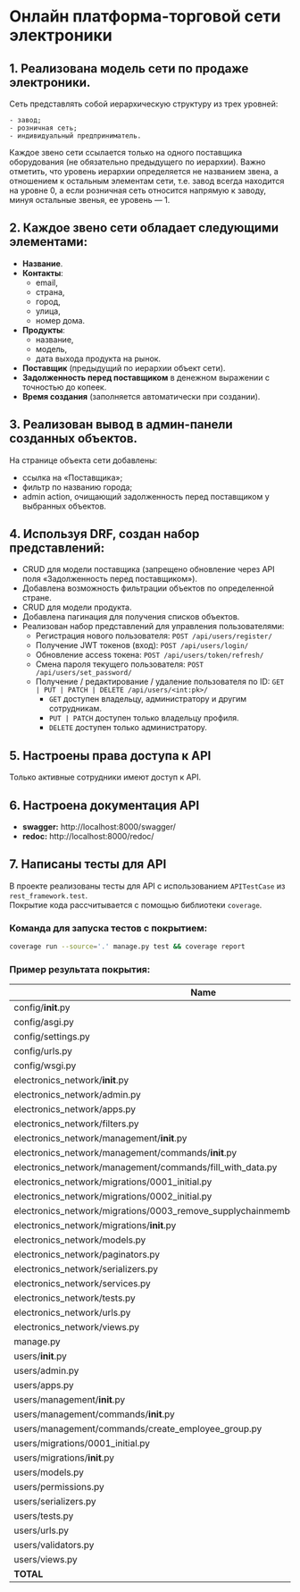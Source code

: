 # Онлайн платформа-торговой сети электроники

## 1. Реализована модель сети по продаже электроники.

Сеть представлять собой иерархическую структуру из трех уровней:

    - завод;
    - розничная сеть;
    - индивидуальный предприниматель.

Каждое звено сети ссылается только на одного поставщика оборудования (не обязательно предыдущего по иерархии). 
Важно отметить, что уровень иерархии определяется не названием звена, а отношением к остальным элементам сети, т.е. 
завод всегда находится на уровне 0, а если розничная сеть относится напрямую к заводу, минуя остальные звенья, ее уровень — 1.


## 2. Каждое звено сети обладает следующими элементами:

- **Название**.
- **Контакты**:
  - email,
  - страна,
  - город,
  - улица,
  - номер дома.
- **Продукты**:
  - название,
  - модель,
  - дата выхода продукта на рынок.
- **Поставщик** (предыдущий по иерархии объект сети).
- **Задолженность перед поставщиком** в денежном выражении с точностью до копеек.
- **Время создания** (заполняется автоматически при создании).


## 3. Реализован вывод в админ-панели созданных объектов.

На странице объекта сети добавлены:
- ссылка на «Поставщика»;
- фильтр по названию города;
- admin action, очищающий задолженность перед поставщиком у выбранных объектов.


## 4. Используя DRF, создан набор представлений:

- CRUD для модели поставщика (запрещено обновление через API поля «Задолженность перед поставщиком»).
- Добавлена возможность фильтрации объектов по определенной стране.
- CRUD для модели продукта.
- Добавлена пагинация для получения списков объектов.
- Реализован набор представлений для управления пользователями:
  - Регистрация нового пользователя: `POST /api/users/register/`
  - Получение JWT токенов (вход): `POST /api/users/login/`
  - Обновление access токена: `POST /api/users/token/refresh/`
  - Смена пароля текущего пользователя: `POST /api/users/set_password/`
  - Получение / редактирование / удаление пользователя по ID: `GET | PUT | PATCH | DELETE /api/users/<int:pk>/`
    - `GET` доступен владельцу, администратору и другим сотрудникам. 
    - `PUT | PATCH` доступен только владельцу профиля. 
    - `DELETE` доступен только администратору.


## 5. Настроены права доступа к API

Только активные сотрудники имеют доступ к API.


## 6. Настроена документация API

- **swagger:** http://localhost:8000/swagger/
- **redoc:** http://localhost:8000/redoc/


## 7. Написаны тесты для API

В проекте реализованы тесты для API с использованием `APITestCase` из `rest_framework.test`.  
Покрытие кода рассчитывается с помощью библиотеки `coverage`.

### Команда для запуска тестов с покрытием:
```sh
coverage run --source='.' manage.py test && coverage report
```

### Пример результата покрытия:

| Name                                                                             | Stmts   | Miss   | Cover   |
|----------------------------------------------------------------------------------|---------|--------|---------|
| config/__init__.py                                                               | 0       | 0      | 100%    |
| config/asgi.py                                                                   | 4       | 4      | 0%      |
| config/settings.py                                                               | 27      | 0      | 100%    |
| config/urls.py                                                                   | 11      | 1      | 91%     |
| config/wsgi.py                                                                   | 4       | 4      | 0%      |
| electronics_network/__init__.py                                                  | 0       | 0      | 100%    |
| electronics_network/admin.py                                                     | 30      | 6      | 80%     |
| electronics_network/apps.py                                                      | 4       | 0      | 100%    |
| electronics_network/filters.py                                                   | 7       | 0      | 100%    |
| electronics_network/management/__init__.py                                       | 0       | 0      | 100%    |
| electronics_network/management/commands/__init__.py                              | 0       | 0      | 100%    |
| electronics_network/management/commands/fill_with_data.py                        | 13      | 13     | 0%      |
| electronics_network/migrations/0001_initial.py                                   | 6       | 0      | 100%    |
| electronics_network/migrations/0002_initial.py                                   | 7       | 0      | 100%    |
| electronics_network/migrations/0003_remove_supplychainmember_contact_and_more.py | 5       | 0      | 100%    |
| electronics_network/migrations/__init__.py                                       | 0       | 0      | 100%    |
| electronics_network/models.py                                                    | 47      | 4      | 91%     |
| electronics_network/paginators.py                                                | 5       | 0      | 100%    |
| electronics_network/serializers.py                                               | 48      | 7      | 85%     |
| electronics_network/services.py                                                  | 6       | 5      | 17%     |
| electronics_network/tests.py                                                     | 90      | 0      | 100%    |
| electronics_network/urls.py                                                      | 8       | 0      | 100%    |
| electronics_network/views.py                                                     | 31      | 1      | 97%     |
| manage.py                                                                        | 11      | 2      | 82%     |
| users/__init__.py                                                                | 0       | 0      | 100%    |
| users/admin.py                                                                   | 8       | 0      | 100%    |
| users/apps.py                                                                    | 4       | 0      | 100%    |
| users/management/__init__.py                                                     | 0       | 0      | 100%    |
| users/management/commands/__init__.py                                            | 0       | 0      | 100%    |
| users/management/commands/create_employee_group.py                               | 11      | 11     | 0%      |
| users/migrations/0001_initial.py                                                 | 6       | 0      | 100%    |
| users/migrations/__init__.py                                                     | 0       | 0      | 100%    |
| users/models.py                                                                  | 30      | 5      | 83%     |
| users/permissions.py                                                             | 14      | 0      | 100%    |
| users/serializers.py                                                             | 33      | 2      | 94%     |
| users/tests.py                                                                   | 152     | 0      | 100%    |
| users/urls.py                                                                    | 6       | 0      | 100%    |
| users/validators.py                                                              | 13      | 0      | 100%    |
| users/views.py                                                                   | 28      | 0      | 100%    |
| **TOTAL**                                                                        | **669** | **65** | **90%** |
